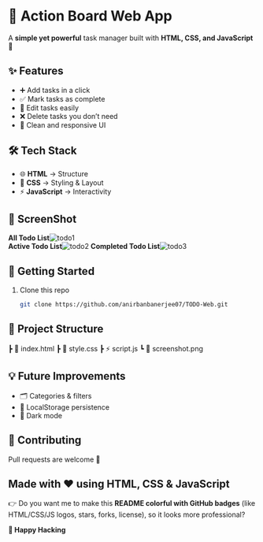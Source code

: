 # 📝 Action Board Web App  

A **simple yet powerful** task manager built with **HTML, CSS, and JavaScript** 🚀  

## ✨ Features  
- ➕ Add tasks in a click  
- ✅ Mark tasks as complete  
- 📝 Edit tasks easily  
- ❌ Delete tasks you don’t need  
- 🎨 Clean and responsive UI  

## 🛠️ Tech Stack  
- 🌐 **HTML** → Structure  
- 🎨 **CSS** → Styling & Layout  
- ⚡ **JavaScript** → Interactivity  

## 📸 ScreenShot
**All Todo List**![todo1](https://github.com/user-attachments/assets/be5a3dc7-f228-44e5-ab28-731a4b3ef0d6)  
**Active Todo List**![todo2](https://github.com/user-attachments/assets/6c1c1da7-a855-4bdf-abdc-0b5d775481df)
**Completed Todo List**![todo3](https://github.com/user-attachments/assets/ce0d7b9a-4040-4620-854f-8d161d5b494b)

## 🚀 Getting Started  
1. Clone this repo  
   ```bash
   git clone https://github.com/anirbanbanerjee07/TODO-Web.git
   ```

## 📂 Project Structure
 ┣ 📜 index.html
 ┣ 🎨 style.css
 ┣ ⚡ script.js
 ┗ 📸 screenshot.png

 ## 💡 Future Improvements  
- 🗂️ Categories & filters
- 💾 LocalStorage persistence
- 🌙 Dark mode

## 🙌 Contributing
Pull requests are welcome 💌

## Made with ❤️ using HTML, CSS & JavaScript
👉 Do you want me to make this **README colorful with GitHub badges** (like HTML/CSS/JS logos, stars, forks, license), so it looks more professional?


**🧩 Happy Hacking**

